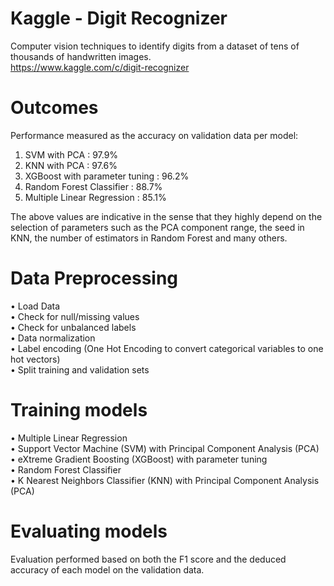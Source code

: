 # Kaggle - Digit Recognizer

 Computer vision techniques to identify digits from a dataset of tens of thousands of handwritten images. <br />
 https://www.kaggle.com/c/digit-recognizer
 
# Outcomes

Performance measured as the accuracy on validation data per model: <br />

1. SVM with PCA : 97.9% <br />
2. KNN with PCA : 97.6% <br />
3. XGBoost with parameter tuning : 96.2% <br />
4. Random Forest Classifier : 88.7% <br />
5. Multiple Linear Regression : 85.1% <br />

The above values are indicative in the sense that they highly depend on the selection of parameters such as the PCA component range, the seed in KNN, the number of estimators in Random Forest and many others. <br />

# Data Preprocessing

 • Load Data <br />
 • Check for null/missing values <br />
 • Check for unbalanced labels <br />
 • Data normalization <br />
 • Label encoding (One Hot Encoding to convert categorical variables to one hot vectors) <br />
 • Split training and validation sets <br />
 
# Training models

 • Multiple Linear Regression <br />
 • Support Vector Machine (SVM) with Principal Component Analysis (PCA) <br />
 • eXtreme Gradient Boosting (XGBoost) with parameter tuning <br />
 • Random Forest Classifier <br />
 • K Nearest Neighbors Classifier (KNN) with Principal Component Analysis (PCA) <br />
 
# Evaluating models
 
 Evaluation performed based on both the F1 score and the deduced accuracy of each model on the validation data.
